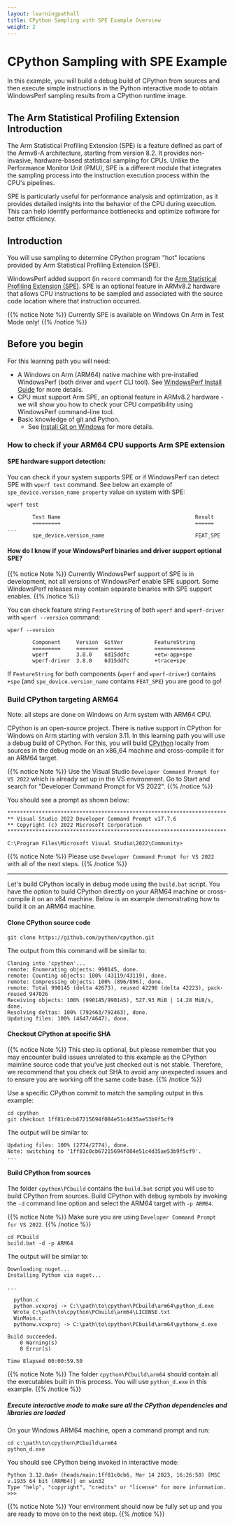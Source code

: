 ```yaml
---
layout: learningpathall
title: CPython Sampling with SPE Example Overview
weight: 2
---
```


# CPython Sampling with SPE Example

In this example, you will build a debug build of CPython from sources and then execute simple instructions in the Python interactive mode to obtain WindowsPerf sampling results from a CPython runtime image.

## The Arm Statistical Profiling Extension Introduction

The Arm Statistical Profiling Extension (SPE) is a feature defined as part of the Armv8-A architecture, starting from version 8.2. It provides non-invasive, hardware-based statistical sampling for CPUs. Unlike the Performance Monitor Unit (PMU), SPE is a different module that integrates the sampling process into the instruction execution process within the CPU's pipelines.

SPE is particularly useful for performance analysis and optimization, as it provides detailed insights into the behavior of the CPU during execution. This can help identify performance bottlenecks and optimize software for better efficiency.

## Introduction

You will use sampling to determine CPython program "hot" locations provided by Arm Statistical Profiling Extension (SPE).

WindowsPerf added support (in `record` command) for the [Arm Statistical Profiling Extension (SPE)](https://developer.arm.com/documentation/101136/22-1-3/MAP/Arm-Statistical-Profiling-Extension--SPE-). SPE is an optional feature in ARMv8.2 hardware that allows CPU instructions to be sampled and associated with the source code location where that instruction occurred.

{{% notice Note %}}
Currently SPE is available on Windows On Arm in Test Mode only!
{{% /notice %}}

## Before you begin

For this learning path you will need:
* A Windows on Arm (ARM64) native machine with pre-installed WindowsPerf (both driver and `wperf` CLI tool). See [WindowsPerf Install Guide](/install-guides/wperf/) for more details.
* CPU must support Arm SPE, an optional feature in ARMv8.2 hardware - we will show you how to check your CPU compatibility using WindowsPerf command-line tool.
* Basic knowledge of git and Python.
  * See [Install Git on Windows](https://github.com/git-guides/install-git#install-git-on-windows) for more details.

### How to check if your ARM64 CPU supports Arm SPE extension

#### SPE hardware support detection:

You can check if your system supports SPE or if WindowsPerf can detect SPE with `wperf test` command. See below an example of `spe_device.version_name property` value on system with SPE:

```console
wperf test
```

```output
        Test Name                                           Result
        =========                                           ======
...
        spe_device.version_name                             FEAT_SPE
```

#### How do I know if your WindowsPerf binaries and driver support optional SPE?

{{% notice Note %}}
Currently WindowsPerf support of SPE is in development, not all versions of WindowsPerf enable SPE support. Some WindowsPerf releases may contain separate binaries with SPE support enables.
{{% /notice %}}

You can check feature string `FeatureString` of both `wperf` and `wperf-driver` with `wperf --version` command:

```console
wperf --version
```

```output
        Component     Version  GitVer          FeatureString
        =========     =======  ======          =============
        wperf         3.8.0    6d15ddfc        +etw-app+spe
        wperf-driver  3.8.0    6d15ddfc        +trace+spe
```

If `FeatureString` for both components (`wperf` and `wperf-driver`) contains `+spe` (and `spe_device.version_name` contains `FEAT_SPE`) you are good to go!

### Build CPython targeting ARM64

Note: all steps are done on Windows on Arm system with ARM64 CPU.

CPython is an open-source project. There is native support in CPython for Windows on Arm starting with version 3.11. In this learning path you will use a debug build of CPython. For this, you will build [CPython](https://github.com/python/cpython) locally from sources in the debug mode on an x86_64 machine and cross-compile it for an ARM64 target. 

{{% notice Note %}}
Use the Visual Studio `Developer Command Prompt for VS 2022` which is already set up in the VS environment. Go to Start and search for "Developer Command Prompt for VS 2022".
{{% /notice %}}

You should see a prompt as shown below:

```output
**********************************************************************
** Visual Studio 2022 Developer Command Prompt v17.7.6
** Copyright (c) 2022 Microsoft Corporation
**********************************************************************

C:\Program Files\Microsoft Visual Studio\2022\Community>
```

{{% notice Note %}}
Please use `Developer Command Prompt for VS 2022` with all of the next steps.
{{% /notice %}}

---

Let's build CPython locally in debug mode using the `build.bat` script. You have the option to build CPython directly on your ARM64 machine or cross-compile it on an x64 machine. Below is an example demonstrating how to build it on an ARM64 machine.

#### Clone CPython source code

```command
git clone https://github.com/python/cpython.git
```

The output from this command will be similar to:

```output
Cloning into 'cpython'...
remote: Enumerating objects: 990145, done.
remote: Counting objects: 100% (43119/43119), done.
remote: Compressing objects: 100% (896/896), done.
remote: Total 990145 (delta 42673), reused 42290 (delta 42223), pack-reused 947026
Receiving objects: 100% (990145/990145), 527.93 MiB | 14.28 MiB/s, done.
Resolving deltas: 100% (792463/792463), done.
Updating files: 100% (4647/4647), done.
```

#### Checkout CPython at specific SHA

{{% notice Note %}}
This step is optional, but please remember that you may encounter build issues unrelated to this example as the CPython mainline source code that you've just checked out is not stable. Therefore, we recommend that you check out SHA to avoid any unexpected issues and to ensure you are working off the same code base.
{{% /notice %}}

Use a specific CPython commit to match the sampling output in this example:

```console
cd cpython
git checkout 1ff81c0cb67215694f084e51c4d35ae53b9f5cf9
```
The output will be similar to:

```output
Updating files: 100% (2774/2774), done.
Note: switching to '1ff81c0cb67215694f084e51c4d35ae53b9f5cf9'.
...
```

#### Build CPython from sources

The folder `cpython\PCbuild` contains the `build.bat` script you will use to build CPython from sources. Build CPython with debug symbols by invoking the `-d` command line option and select the ARM64 target with `-p ARM64`.

{{% notice Note %}}
Make sure you are using `Developer Command Prompt for VS 2022`.
{{% /notice %}}

```console
cd PCbuild
build.bat -d -p ARM64
```
The output will be similar to:

```output
Downloading nuget...
Installing Python via nuget...

...

  python.c
  python.vcxproj -> C:\\path\to\cpython\PCbuild\arm64\python_d.exe
  Wrote C:\path\to\cpython\PCbuild\arm64\LICENSE.txt
  WinMain.c
  pythonw.vcxproj -> C:\path\to\cpython\PCbuild\arm64\pythonw_d.exe

Build succeeded.
    0 Warning(s)
    0 Error(s)

Time Elapsed 00:00:59.50
```

{{% notice Note %}}
The folder `cpython\PCbuild\arm64` should contain all the executables built in this process. You will use `python_d.exe` in this example.
{{% /notice %}}

##### Execute interactive mode to make sure all the CPython dependencies and libraries are loaded

On your Windows ARM64 machine, open a command prompt and run:

```console
cd c:\path\to\cpython\PCbuild\arm64
python_d.exe
```
You should see CPython being invoked in interactive mode:

```output
Python 3.12.0a6+ (heads/main:1ff81c0cb6, Mar 14 2023, 16:26:50) [MSC v.1935 64 bit (ARM64)] on win32
Type "help", "copyright", "credits" or "license" for more information.
>>>
```

{{% notice Note %}}
Your environment should now be fully set up and you are ready to move on to the next step.
{{% /notice %}}
